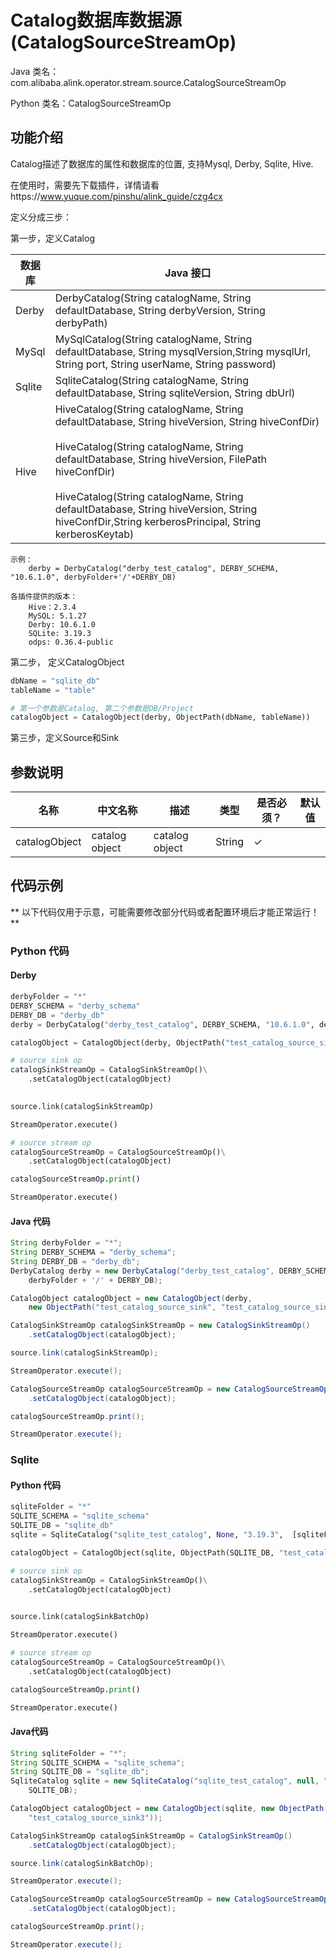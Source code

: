 # Catalog数据库数据源 (CatalogSourceStreamOp)
Java 类名：com.alibaba.alink.operator.stream.source.CatalogSourceStreamOp

Python 类名：CatalogSourceStreamOp


## 功能介绍
Catalog描述了数据库的属性和数据库的位置, 支持Mysql, Derby, Sqlite, Hive.

在使用时，需要先下载插件，详情请看https://www.yuque.com/pinshu/alink_guide/czg4cx

定义分成三步：

第一步，定义Catalog

| 数据库 | Java 接口 |
|---|---|
|Derby | DerbyCatalog(String catalogName, String defaultDatabase, String derbyVersion, String derbyPath)
|MySql | MySqlCatalog(String catalogName, String defaultDatabase, String mysqlVersion,String mysqlUrl, String port, String userName, String password)
|Sqlite | SqliteCatalog(String catalogName, String defaultDatabase, String sqliteVersion, String dbUrl)
|Hive | HiveCatalog(String catalogName, String defaultDatabase, String hiveVersion, String hiveConfDir) <br> <br> HiveCatalog(String catalogName, String defaultDatabase, String hiveVersion, FilePath hiveConfDir) <br> <br> HiveCatalog(String catalogName, String defaultDatabase, String hiveVersion, String hiveConfDir,String kerberosPrincipal, String kerberosKeytab)


    示例：
        derby = DerbyCatalog("derby_test_catalog", DERBY_SCHEMA, "10.6.1.0", derbyFolder+'/'+DERBY_DB)

    各插件提供的版本：
        Hive：2.3.4
        MySQL: 5.1.27
        Derby: 10.6.1.0
        SQLite: 3.19.3
        odps: 0.36.4-public
  

第二步， 定义CatalogObject


```Python
dbName = "sqlite_db"
tableName = "table"

# 第一个参数是Catalog, 第二个参数是DB/Project
catalogObject = CatalogObject(derby, ObjectPath(dbName, tableName))
```

第三步，定义Source和Sink



## 参数说明

| 名称 | 中文名称 | 描述 | 类型 | 是否必须？ | 默认值 |
| --- | --- | --- | --- | --- | --- |
| catalogObject | catalog object | catalog object | String | ✓ |  |


## 代码示例

** 以下代码仅用于示意，可能需要修改部分代码或者配置环境后才能正常运行！**

### Python 代码
#### Derby
```python
derbyFolder = "*"
DERBY_SCHEMA = "derby_schema"
DERBY_DB = "derby_db"
derby = DerbyCatalog("derby_test_catalog", DERBY_SCHEMA, "10.6.1.0", derbyFolder+'/'+DERBY_DB)

catalogObject = CatalogObject(derby, ObjectPath("test_catalog_source_sink", "test_catalog_source_sink3"))

# source sink op
catalogSinkStreamOp = CatalogSinkStreamOp()\
    .setCatalogObject(catalogObject)
     

source.link(catalogSinkStreamOp)

StreamOperator.execute()

# source stream op
catalogSourceStreamOp = CatalogSourceStreamOp()\
    .setCatalogObject(catalogObject)

catalogSourceStreamOp.print()

StreamOperator.execute()

```

#### Java 代码

```java
String derbyFolder = "*";
String DERBY_SCHEMA = "derby_schema";
String DERBY_DB = "derby_db";
DerbyCatalog derby = new DerbyCatalog("derby_test_catalog", DERBY_SCHEMA, "10.6.1.0",
	derbyFolder + '/' + DERBY_DB);

CatalogObject catalogObject = new CatalogObject(derby,
	new ObjectPath("test_catalog_source_sink", "test_catalog_source_sink3"));

CatalogSinkStreamOp catalogSinkStreamOp = new CatalogSinkStreamOp()
	.setCatalogObject(catalogObject);

source.link(catalogSinkStreamOp);

StreamOperator.execute();

CatalogSourceStreamOp catalogSourceStreamOp = new CatalogSourceStreamOp()
	.setCatalogObject(catalogObject);

catalogSourceStreamOp.print();

StreamOperator.execute();
```

### Sqlite

####  Python 代码

```python
sqliteFolder = "*"
SQLITE_SCHEMA = "sqlite_schema"
SQLITE_DB = "sqlite_db"
sqlite = SqliteCatalog("sqlite_test_catalog", None, "3.19.3",  [sqliteFolder+'/'+SQLITE_DB])

catalogObject = CatalogObject(sqlite, ObjectPath(SQLITE_DB, "test_catalog_source_sink3"))

# source sink op
catalogSinkStreamOp = CatalogSinkStreamOp()\
    .setCatalogObject(catalogObject)
     

source.link(catalogSinkBatchOp)

StreamOperator.execute()

# source stream op
catalogSourceStreamOp = CatalogSourceStreamOp()\
    .setCatalogObject(catalogObject)

catalogSourceStreamOp.print()

StreamOperator.execute()

```

#### Java代码

```java
String sqliteFolder = "*";
String SQLITE_SCHEMA = "sqlite_schema";
String SQLITE_DB = "sqlite_db";
SqliteCatalog sqlite = new SqliteCatalog("sqlite_test_catalog", null, "3.19.3", sqliteFolder + '/' +
	SQLITE_DB);

CatalogObject catalogObject = new CatalogObject(sqlite, new ObjectPath(SQLITE_DB,
	"test_catalog_source_sink3"));

CatalogSinkStreamOp catalogSinkStreamOp = CatalogSinkStreamOp()
	.setCatalogObject(catalogObject);

source.link(catalogSinkBatchOp);

StreamOperator.execute();

CatalogSourceStreamOp catalogSourceStreamOp = new CatalogSourceStreamOp()
	.setCatalogObject(catalogObject);

catalogSourceStreamOp.print();

StreamOperator.execute();
```

